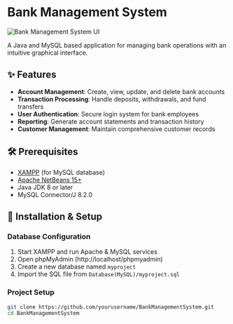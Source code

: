 # Bank Management System

![Bank Management System UI](screenshots/main_ui.png)

A Java and MySQL based application for managing bank operations with an intuitive graphical interface.

## ✨ Features
- **Account Management**: Create, view, update, and delete bank accounts
- **Transaction Processing**: Handle deposits, withdrawals, and fund transfers
- **User Authentication**: Secure login system for bank employees
- **Reporting**: Generate account statements and transaction history
- **Customer Management**: Maintain comprehensive customer records

## 🛠️ Prerequisites
- [XAMPP](https://www.apachefriends.org/download.html) (for MySQL database)
- [Apache NetBeans 15+](https://netbeans.apache.org/download/index.html)
- Java JDK 8 or later
- MySQL Connector/J 8.2.0

## 🚀 Installation & Setup

### Database Configuration
1. Start XAMPP and run Apache & MySQL services
2. Open phpMyAdmin (http://localhost/phpmyadmin)
3. Create a new database named `myproject`
4. Import the SQL file from `Database(MySQL)/myproject.sql`

### Project Setup
```bash
git clone https://github.com/yourusername/BankManagementSystem.git
cd BankManagementSystem
